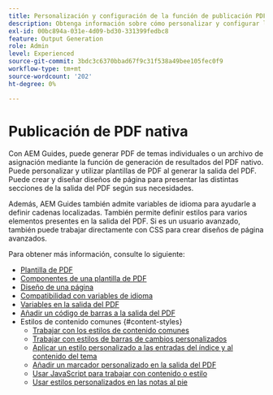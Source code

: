 ```yaml
---
title: Personalización y configuración de la función de publicación PDF nativo
description: Obtenga información sobre cómo personalizar y configurar los distintos componentes de la función de PDF nativo.
exl-id: 00bc894a-031e-4d09-bd30-331399fedbc8
feature: Output Generation
role: Admin
level: Experienced
source-git-commit: 3bdc3c6370bbad67f9c31f538a49bee105fec0f9
workflow-type: tm+mt
source-wordcount: '202'
ht-degree: 0%

---
```


# Publicación de PDF nativa

Con AEM Guides, puede generar PDF de temas individuales o un archivo de asignación mediante la función de generación de resultados del PDF nativo. Puede personalizar y utilizar plantillas de PDF al generar la salida del PDF. Puede crear y diseñar diseños de página para presentar las distintas secciones de la salida del PDF según sus necesidades.

Además, AEM Guides también admite variables de idioma para ayudarle a definir cadenas localizadas. También permite definir estilos para varios elementos presentes en la salida del PDF. Si es un usuario avanzado, también puede trabajar directamente con CSS para crear diseños de página avanzados.


Para obtener más información, consulte lo siguiente:
* [Plantilla de PDF](../native-pdf/pdf-template.md)
* [Componentes de una plantilla de PDF](../native-pdf/components-pdf-template.md)
* [Diseño de una página](../native-pdf/design-page-layout.md)
* [Compatibilidad con variables de idioma](../native-pdf/native-pdf-language-variables.md)
* [Variables en la salida del PDF](../native-pdf/native-pdf-variables.md)
* [Añadir un código de barras a la salida del PDF](../native-pdf/add-barcode.md)
* Estilos de contenido comunes {#content-styles}
   * [Trabajar con los estilos de contenido comunes](../native-pdf/stylesheet.md)
   * [Trabajar con estilos de barras de cambios personalizados](../native-pdf/change-bar-style.md)
   * [Aplicar un estilo personalizado a las entradas del índice y al contenido del tema](../native-pdf/custom-style-toc.md)
   * [Añadir un marcador personalizado en la salida del PDF](../native-pdf/add-custom-bookmark.md)
   * [Usar JavaScript para trabajar con contenido o estilo](../native-pdf/use-javascript-content-style.md)
   * [Usar estilos personalizados en las notas al pie](../native-pdf/footnote-number-style.md)
